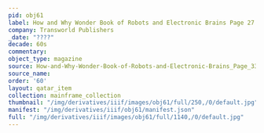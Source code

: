 ```yaml
---
pid: obj61
label: How and Why Wonder Book of Robots and Electronic Brains Page 27
company: Transworld Publishers
_date: "????"
decade: 60s
commentary:
object_type: magazine
source: How-and-Why-Wonder-Book-of-Robots-and-Electronic-Brains_Page_33
source_name:
order: '60'
layout: qatar_item
collection: mainframe_collection
thumbnail: "/img/derivatives/iiif/images/obj61/full/250,/0/default.jpg"
manifest: "/img/derivatives/iiif/obj61/manifest.json"
full: "/img/derivatives/iiif/images/obj61/full/1140,/0/default.jpg"
---
```

